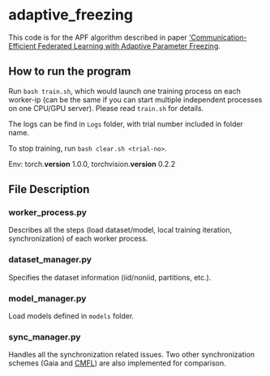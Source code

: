 # adaptive_freezing
This code is for the APF algorithm described in paper [‘Communication-Efficient Federated Learning with Adaptive Parameter Freezing](https://www.cse.ust.hk/~weiwa/papers/apf-icdcs21.pdf).

## How to run the program
Run `bash train.sh`, which would launch one training process on each worker-ip (can be the same if you can start multiple independent processes on one CPU/GPU server). Please read `train.sh` for details.

The logs can be find in `Logs` folder, with trial number included in folder name.

To stop training, run `bash clear.sh <trial-no>`.

Env: torch.__version__ 1.0.0, torchvision.__version__ 0.2.2

## File Description

### worker_process.py
Describes all the steps (load dataset/model, local training iteration, synchronization) of each worker process.

### dataset_manager.py
Specifies the dataset information (iid/noniid, partitions, etc.).

### model_manager.py
Load models defined in `models` folder.

### sync_manager.py
Handles all the synchronization related issues. Two other synchronization schemes (Gaia and [CMFL](https://www.cse.ust.hk/~weiwa/papers/cmfl-icdcs19.pdf)) are also implemented for comparison.

